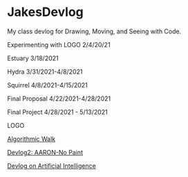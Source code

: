 # JakesDevlog
My class devlog for Drawing, Moving, and Seeing with Code.





Experimenting with LOGO 2/4/20/21



Estuary 3/18/2021

Hydra 3/31/2021-4/8/2021

Squirrel 4/8/2021-4/15/2021

Final Proposal 4/22/2021-4/28/2021

Final Project 4/28/2021 - 5/13/2021



LOGO

[Algorithmic Walk](https://chiefkicks.github.io/JakesDevlog/AlgorithmicWalk)

[Devlog2: AARON-No Paint ](https://chiefkicks.github.io/JakesDevlog/2:AARON-NOPAINT)

[Devlog on Artificial Intelligence ](https://chiefkicks.github.io/JakesDevlog/AIDevlog)
